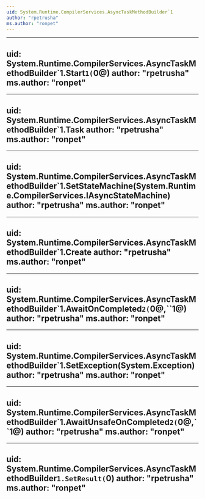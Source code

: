 ```yaml
---
uid: System.Runtime.CompilerServices.AsyncTaskMethodBuilder`1
author: "rpetrusha"
ms.author: "ronpet"
---
```


---
uid: System.Runtime.CompilerServices.AsyncTaskMethodBuilder`1.Start``1(``0@)
author: "rpetrusha"
ms.author: "ronpet"
---

---
uid: System.Runtime.CompilerServices.AsyncTaskMethodBuilder`1.Task
author: "rpetrusha"
ms.author: "ronpet"
---

---
uid: System.Runtime.CompilerServices.AsyncTaskMethodBuilder`1.SetStateMachine(System.Runtime.CompilerServices.IAsyncStateMachine)
author: "rpetrusha"
ms.author: "ronpet"
---

---
uid: System.Runtime.CompilerServices.AsyncTaskMethodBuilder`1.Create
author: "rpetrusha"
ms.author: "ronpet"
---

---
uid: System.Runtime.CompilerServices.AsyncTaskMethodBuilder`1.AwaitOnCompleted``2(``0@,``1@)
author: "rpetrusha"
ms.author: "ronpet"
---

---
uid: System.Runtime.CompilerServices.AsyncTaskMethodBuilder`1.SetException(System.Exception)
author: "rpetrusha"
ms.author: "ronpet"
---

---
uid: System.Runtime.CompilerServices.AsyncTaskMethodBuilder`1.AwaitUnsafeOnCompleted``2(``0@,``1@)
author: "rpetrusha"
ms.author: "ronpet"
---

---
uid: System.Runtime.CompilerServices.AsyncTaskMethodBuilder`1.SetResult(`0)
author: "rpetrusha"
ms.author: "ronpet"
---

